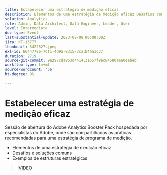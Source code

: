 ```yaml
---
title: Estabelecer uma estratégia de medição eficaz
description: Elementos de uma estratégia de medição eficaz Desafios comuns e soluções Exemplos de estruturas estratégicas
solution: Analytics
role: Admin, Data Architect, Data Engineer, Leader, User
level: Intermediate
doc-type: Event
last-substantial-update: 2023-08-08T00:00:00Z
jira: KT-13777
thumbnail: 3422527.jpeg
exl-id: 66447786-7df1-4d9a-8315-3ca1b4aa1c37
duration: 2719
source-git-commit: 9a297cda953d4414131657f9ac84580aea0eabeb
workflow-type: tm+mt
source-wordcount: '56'
ht-degree: 0%

---
```


# Estabelecer uma estratégia de medição eficaz

Sessão de abertura do Adobe Analytics Booster Pack hospedada por especialistas do Adobe, onde são compartilhadas as práticas recomendadas para uma estratégia de programa de medição.

* Elementos de uma estratégia de medição eficaz
* Desafios e soluções comuns
* Exemplos de estruturas estratégicas

>[!VIDEO](https://video.tv.adobe.com/v/3422527/?learn=on)
